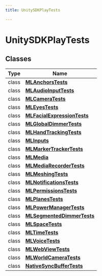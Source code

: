 ```yaml
---
title: UnitySDKPlayTests

---
```


# UnitySDKPlayTests





## Classes

| Type               | Name           |
| -------------- | -------------- |
| class | **[MLAnchorsTests](/versioned_docs/version-31-Aug-2023/unity-api/api/UnitySDKPlayTests/UnitySDKPlayTests.MLAnchorsTests.md)**  |
| class | **[MLAudioInputTests](/versioned_docs/version-31-Aug-2023/unity-api/api/UnitySDKPlayTests/UnitySDKPlayTests.MLAudioInputTests.md)**  |
| class | **[MLCameraTests](/versioned_docs/version-31-Aug-2023/unity-api/api/UnitySDKPlayTests/UnitySDKPlayTests.MLCameraTests.md)**  |
| class | **[MLEyesTests](/versioned_docs/version-31-Aug-2023/unity-api/api/UnitySDKPlayTests/UnitySDKPlayTests.MLEyesTests.md)**  |
| class | **[MLFacialExpressionTests](/versioned_docs/version-31-Aug-2023/unity-api/api/UnitySDKPlayTests/UnitySDKPlayTests.MLFacialExpressionTests.md)**  |
| class | **[MLGlobalDimmerTests](/versioned_docs/version-31-Aug-2023/unity-api/api/UnitySDKPlayTests/UnitySDKPlayTests.MLGlobalDimmerTests.md)**  |
| class | **[MLHandTrackingTests](/versioned_docs/version-31-Aug-2023/unity-api/api/UnitySDKPlayTests/UnitySDKPlayTests.MLHandTrackingTests.md)**  |
| class | **[MLInputs](/versioned_docs/version-31-Aug-2023/unity-api/api/UnitySDKPlayTests/MLInputs/UnitySDKPlayTests.MLInputs.md)**  |
| class | **[MLMarkerTrackerTests](/versioned_docs/version-31-Aug-2023/unity-api/api/UnitySDKPlayTests/UnitySDKPlayTests.MLMarkerTrackerTests.md)**  |
| class | **[MLMedia](/versioned_docs/version-31-Aug-2023/unity-api/api/UnitySDKPlayTests/MLMedia/UnitySDKPlayTests.MLMedia.md)**  |
| class | **[MLMediaRecorderTests](/versioned_docs/version-31-Aug-2023/unity-api/api/UnitySDKPlayTests/UnitySDKPlayTests.MLMediaRecorderTests.md)**  |
| class | **[MLMeshingTests](/versioned_docs/version-31-Aug-2023/unity-api/api/UnitySDKPlayTests/UnitySDKPlayTests.MLMeshingTests.md)**  |
| class | **[MLNotificationsTests](/versioned_docs/version-31-Aug-2023/unity-api/api/UnitySDKPlayTests/UnitySDKPlayTests.MLNotificationsTests.md)**  |
| class | **[MLPermissionsTests](/versioned_docs/version-31-Aug-2023/unity-api/api/UnitySDKPlayTests/UnitySDKPlayTests.MLPermissionsTests.md)**  |
| class | **[MLPlanesTests](/versioned_docs/version-31-Aug-2023/unity-api/api/UnitySDKPlayTests/UnitySDKPlayTests.MLPlanesTests.md)**  |
| class | **[MLPowerManagerTests](/versioned_docs/version-31-Aug-2023/unity-api/api/UnitySDKPlayTests/UnitySDKPlayTests.MLPowerManagerTests.md)**  |
| class | **[MLSegmentedDimmerTests](/versioned_docs/version-31-Aug-2023/unity-api/api/UnitySDKPlayTests/UnitySDKPlayTests.MLSegmentedDimmerTests.md)**  |
| class | **[MLSpaceTests](/versioned_docs/version-31-Aug-2023/unity-api/api/UnitySDKPlayTests/UnitySDKPlayTests.MLSpaceTests.md)**  |
| class | **[MLTimeTests](/versioned_docs/version-31-Aug-2023/unity-api/api/UnitySDKPlayTests/UnitySDKPlayTests.MLTimeTests.md)**  |
| class | **[MLVoiceTests](/versioned_docs/version-31-Aug-2023/unity-api/api/UnitySDKPlayTests/UnitySDKPlayTests.MLVoiceTests.md)**  |
| class | **[MLWebViewTests](/versioned_docs/version-31-Aug-2023/unity-api/api/UnitySDKPlayTests/UnitySDKPlayTests.MLWebViewTests.md)**  |
| class | **[MLWorldCameraTests](/versioned_docs/version-31-Aug-2023/unity-api/api/UnitySDKPlayTests/UnitySDKPlayTests.MLWorldCameraTests.md)**  |
| class | **[NativeSyncBufferTests](/versioned_docs/version-31-Aug-2023/unity-api/api/UnitySDKPlayTests/NativeSyncBufferTests/UnitySDKPlayTests.NativeSyncBufferTests.md)**  |








